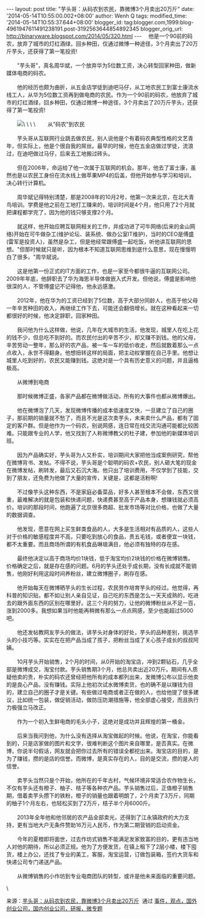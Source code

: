 --- layout: post title: "芋头哥：从码农到农民，靠微博3个月卖出20万斤"
date: '2014-05-14T10:55:00.002+08:00' author: Wenh Q tags:
modified\_time: '2014-05-14T10:55:37.644+08:00' blogger\_id:
tag:blogger.com,1999:blog-4961947611491238191.post-3192563644854892345
blogger\_orig\_url: http://binaryware.blogspot.com/2014/05/320.html ---
　他是一个90前的码农，放弃了城市的灯红酒绿，回乡种田，仅通过微博一种途径，3个月卖出了20万斤芋头，还获得了第一笔投资!\
\
　　"芋头哥"，真名周华斌，一个放弃华为5位数工资，决心转型回家种田，做新媒体电商的码农。\
\
　　他的经历也颇为曲折，从五金店学徒到迪吧马仔，从工地农民工到富士康流水线工人，从华为5位数工资再到做电商的农民。作为一个90前的码农，他放弃了城市的灯红酒绿，回乡种田，仅通过微博一种途径，3个月卖出了20万斤芋头，还获得了第一笔投资!\
\
　　![](https://images-blogger-opensocial.googleusercontent.com/gadgets/proxy?url=http%3A%2F%2Fwww.kuailiyu.com%2Fuploadfile%2F2014%2F0508%2F20140508035055822.jpg&container=blogger&gadget=a&rewriteMime=image%2F*)\
\
\
\
　　从"码农"到农民\
\
　　芋头哥从互联网行业跳去做农民，别人说他是个有着码农典型性格的文艺青年，但实际上，他是个很自我的屌丝。最早的时候，他在五金店做过学徒，流浪过，在迪吧做过马仔，后来去工地搬过砖头。\
\
　　但在2006年，命运给了他一次属于互联网的机会。那年，他去了富士康，虽然也是以农民工身份在流水线上做苹果MP4的后盖，但他开始参与学习和培训，决心转行计算机。\
\
　　周华斌记得特别清楚，那是2008年的10月2号，他第一次来北京，在北大青鸟培训。学费是他之前在工地打工赚来的，培训时间是4个月，他只用了2个月就把课程都学完了，因为他的钱只够支撑2个月。\
\
　　就这样，他开始应聘互联网相关的工作，并成功进了可牛网络(后来的金山网络)开始在可牛做杂工(维护论坛、装系统、做办公室IT维护)，当时的CEO是傅盛(雷军是投资人)，虽然是杂工，但是他经常跟傅盛一起吃饭，听他讲互联网的思想。"但那时候就只是听，因为根本不知道互联网思维到底什么意思，现在慢慢明白了很多。"周华斌说。\
\
　　这是他第一份正式的IT方面的工作，也是一家至今都很牛逼的互联网公司。2009年年底，他辞职去了华为海思半导体做嵌入式开发。但他说，傅盛是影响他很深的人，不管傅盛记不记得他，他永远感激。\
\
　　2012年，他在华为的工资已经到了5位数，高于大部分同龄人，也高于他父母一年辛苦种田的收入，再继续工作下去，可能还会翻倍增长。就在这种看起来一切都很好的时候，他决定辞职，回家种田。\
\
　　我问他为什么这样做，他说，几年在大城市的生活，他发现，城里人在吃上花的钱不少，但总吃不到好的。而农民付出的辛苦不少，却又赚不到钱。他的父母，辛苦劳动一整年，那么好的农产品，被一车一车的低价收走，然后就数着那么一点点收入，永世不得翻身。他想扭转这样的局面，把主动权掌握在自己手里。他想让城里人吃到好的，农民又能赚到钱。这绝对是一个具有历史意义的问题，并且逼格极高。\
\
　　从微博到电商\
\
　　那时候微博正盛，各家产品都在微博做活动，所有的大事件也都从微博爆出。\
\
　　他在微博泡了几天，发现微博传播的成本低速度又快，一旦建立了自己的圈子，那前期的销量就不愁了，而且不光是这次卖芋头，未来卖什么产品，都有了固定的客户群。但是他作为一个码农，别说网感，连日常在线交流沟通可能都比较困难。只能跟专业的人学，他又找到了人称微博教父的杜子建，参加他的新媒体培训班。\
\
　　因为产品确实好，芋头哥为人又朴实，培训期间大家把他当成案例研究，帮他在微博背书、发帖。不得不说，芋头哥是个聪明的码农+农民，别人砸大笔的现金在微博发帖，刷转发，最后又石沉大海。他只出了培训费用，不仅学到了技能，交到了朋友，还免费为他做了大量的宣传，关键是，这都是活粉啊!\
\
　　不过像芋头这种东西，不是家庭必备菜品，好多人甚至根本不会做，东西又很重，最难解决的就是包装和快递问题，快递费甚至高于产品本身，想赚钱就必须高价。培训的那段时间，他跑遍了北京很多商超、批发市场等对比价格，也做了大量的数据调查。\
\
　　他发现，愿意在网上买生鲜类食品的人，大多是生活相对有品质的人，这些人对于价格的敏感程度并不高，只要吃到放心的食品，贵五毛钱，或者便宜一块钱，都不太重要。而且商场所谓的有机食品琳琅满目，他必须有独特的存在感。\
\
　　最终他决定以高于商场均价1块钱，低于淘宝均价2块钱的价格在微博销售。价格确定之后，就是存在感的问题。6月的芋头还处于成长期，没有长成就不能销售，他刚好利用这段时间养粉丝，建立微博圈子，刷存在感。\
\
　　他开始每天在微博晒芋头的生长过程，农民劳作培育芋头的经过。他觉得，再科普的知识贴，都不如让别人亲自见证，自己吃的东西是怎么一天天成熟的，吃进去的跟外面东西的区别在哪里好。这三个月的努力，让他的微博粉丝从不足一百，涨到2000多。我想如果当时他能再稍微有那么一点点网感，至少也能超过5000吧。\
\
　　他还发帖教网友芋头的做法，讲芋头对身体的好处，芋头的品种差别，挑选芋头的小技巧等。实实在在把产品当成了孩子，把粉丝当成了关心孩子成长的叔叔阿姨。\
\
　　10月芋头开始销售，2个月的时间，从0开始的淘宝店，冲到2颗钻石，几乎全部是微博成交，淘宝付款。芋头销售期3个月，他总共卖出近20万斤。期间有人质疑他卖的贵，朴实的码农还曾经把他所有的成本都列出来，发微博公布以显示他卖的是良心产品，没有赚钱。实际上他初次试水微博卖货，也的确不是以赚钱为目的，建立自己的圈子才是关键。有些做过电商或者正在做的人，也给他提了很多建议，比如统一包装，做促销活动，做防压防潮措施等，他全部虚心接受，而且执行力极强立马改正。\
\
　　作为一个初入生鲜电商的毛头小子，这绝对是成功并且辉煌的第一桶金。\
\
　　后来当我问到他，为什么没有选择从淘宝做起的时候。他说，在淘宝，你能看到的，只是店家做的图片和文字，很难判断这个图片来自哪里，是否真实。在微博，你说半句假话，网友就会把你过去所有的错误全都挖出来。淘宝店的目的，是为了赚钱，攒的是店的信誉。而微博，是真实存在的人，目的是交流，攒的是人的信誉。\
\
　　卖芋头当然只是个开始，他所在的千年古村，气候环境非常适合农作物生长，不仅有芋头还有橙子、柚子、桔子等各种农产品。芋头销售过后，正值橙子销售期，借着卖芋头攒下的铁粉，橙子的销量也跟着明朗了，2个月卖了3万斤，同期的柚子1个月左右，也轻松买到了2万斤，桔子半个月6000斤。\
\
　　2013年全年他和他邻居的农产品全部卖光，还得到了江永镇政府的大力支持，更有当地大户无条件赞助16万元人民币，作为第二期营销的启动资金。\
\
　　今年的夏橙即将面世，过去作坊式销售不能满足发家致富的目的，更有违当地人对他的期待，所以必须正规。他为了方便发货，在镇上租下了2层小楼，楼下囤货，楼上办公，还找了专业的美工，客服，淘宝运营，订做包装箱，签约大货车和快递公司专门递送产品。\
\
　　从微博销售的小作坊到专业电商团队的转型，或许是他未来面临的重要问题。
<div>

\

</div>

<div>

来源：[芋头哥：从码农到农民，靠微博3个月卖出20万斤](http://www.kuailiyu.com/article/9749.html)  通过 [事件，观点，国外创业公司，国内创业公司，研报，微专题](http://www.kuailiyu.com/)

</div>
